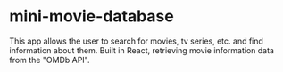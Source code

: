 # mini-movie-database

This app allows the user to search for movies, tv series, etc. and find information about them. Built in React, retrieving movie information data from the "OMDb API". 
